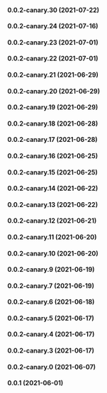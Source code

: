 #### 0.0.2-canary.30 (2021-07-22)

#### 0.0.2-canary.24 (2021-07-16)

#### 0.0.2-canary.23 (2021-07-01)

#### 0.0.2-canary.22 (2021-07-01)

#### 0.0.2-canary.21 (2021-06-29)

#### 0.0.2-canary.20 (2021-06-29)

#### 0.0.2-canary.19 (2021-06-29)

#### 0.0.2-canary.18 (2021-06-28)

#### 0.0.2-canary.17 (2021-06-28)

#### 0.0.2-canary.16 (2021-06-25)

#### 0.0.2-canary.15 (2021-06-25)

#### 0.0.2-canary.14 (2021-06-22)

#### 0.0.2-canary.13 (2021-06-22)

#### 0.0.2-canary.12 (2021-06-21)

#### 0.0.2-canary.11 (2021-06-20)

#### 0.0.2-canary.10 (2021-06-20)

#### 0.0.2-canary.9 (2021-06-19)

#### 0.0.2-canary.7 (2021-06-19)

#### 0.0.2-canary.6 (2021-06-18)

#### 0.0.2-canary.5 (2021-06-17)

#### 0.0.2-canary.4 (2021-06-17)

#### 0.0.2-canary.3 (2021-06-17)

#### 0.0.2-canary.0 (2021-06-07)

#### 0.0.1 (2021-06-01)
